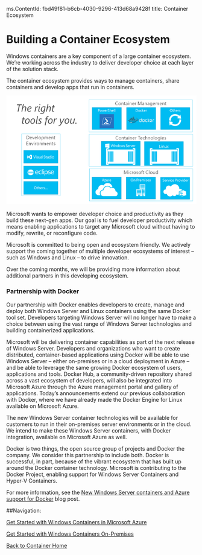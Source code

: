 ms.ContentId: fbd49f81-b6cb-4030-9296-413d68a9428f
title: Container Ecosystem

# Building a Container Ecosystem #

Windows containers are a key component of a large container ecosystem. We’re working across the industry to deliver developer choice at each layer of the solution stack.

The container ecosystem provides ways to manage containers, share containers and develop apps that run in containers.

![](media/containerEcosystem.png)


Microsoft wants to empower developer choice and productivity as they build these next-gen apps.  Our goal is to fuel developer productivity which means enabling applications to target any Microsoft cloud without having to modify, rewrite, or reconfigure code.

Microsoft is committed to being open and ecosystem friendly.  We actively support the coming together of multiple developer ecosystems of interest – such as Windows and Linux – to drive innovation.


Over the coming months, we will be providing more information about additional partners in this developing ecosystem.


### Partnership with Docker ###


Our partnership with Docker enables developers to create, manage and deploy both Windows Server and Linux containers using the same Docker tool set. Developers targeting Windows Server will no longer have to make a choice between using the vast range of Windows Server technologies and building containerized applications.  

Microsoft will be delivering container capabilities as part of the next release of Windows Server. Developers and organizations who want to create distributed, container-based applications using Docker will be able to use Windows Server – either on-premises or in a cloud deployment in Azure – and be able to leverage the same growing Docker ecosystem of users, applications and tools.  Docker Hub, a community-driven repository shared across a vast ecosystem of developers, will also be integrated into Microsoft Azure through the Azure management portal and gallery of applications. Today’s announcements extend our previous collaboration with Docker, where we have already made the Docker Engine for Linux available on Microsoft Azure.  

The new Windows Server container technologies will be available for customers to run in their on-premises server environments or in the cloud. We intend to make these Windows Server containers, with Docker integration, available on Microsoft Azure as well.

Docker is two things, the open source group of projects and Docker the company. We consider this partnership to include both. Docker is successful, in part, because of the vibrant ecosystem that has built up around the Docker container technology. Microsoft is contributing to the Docker Project, enabling support for Windows Server Containers and Hyper-V Containers.  

For more information, see the [New Windows Server containers and Azure support for Docker](http://azure.microsoft.com/blog/2014/10/15/new-windows-server-containers-and-azure-support-for-docker/?WT.mc_id=Blog_ServerCloud_Announce_TTD) blog post.

##Navigation:

[Get Started with Windows Containers in Microsoft Azure](../quick_start/azure_setup.md)

[Get Started with Windows Containers On-Premises](../quick_start/container_setup.md)

[Back to Container Home](../containers_welcome.md)


